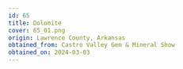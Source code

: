 ```yaml
---
id: 65
title: Dolomite
cover: 65_01.png
origin: Lawrence County, Arkansas
obtained_from: Castro Valley Gem & Mineral Show
obtained_on: 2024-03-03
---
```

